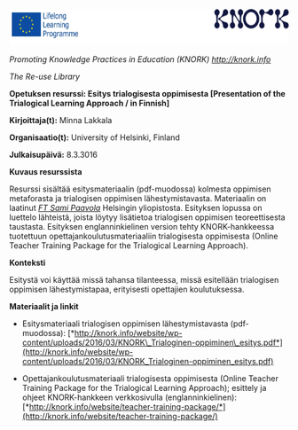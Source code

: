 <img src="img055/media/image01.png" width="624" height="65" />

*Promoting Knowledge Practices in Education (KNORK) http://knork.info*

*The Re-use Library*

**Opetuksen resurssi: Esitys trialogisesta oppimisesta \[Presentation of the Trialogical Learning Approach / in Finnish\]**

**Kirjoittaja(t):** Minna Lakkala

**Organisaatio(t):** University of Helsinki, Finland

**Julkaisupäivä:** 8.3.3016

**Kuvaus resurssista**

Resurssi sisältää esitysmateriaalin (pdf-muodossa) kolmesta oppimisen metaforasta ja trialogisen oppimisen lähestymistavasta. Materiaalin on laatinut [*FT Sami Paavola*](https://tuhat.halvi.helsinki.fi/portal/fi/person/spaavola) Helsingin yliopistosta. Esityksen lopussa on luettelo lähteistä, joista löytyy lisätietoa trialogisen oppimisen teoreettisesta taustasta. Esityksen englanninkielinen version tehty KNORK-hankkeessa tuotettuun opettajankoulutusmateriaaliin trialogisesta oppimisesta (Online Teacher Training Package for the Trialogical Learning Approach).

**Konteksti**

Esitystä voi käyttää missä tahansa tilanteessa, missä esitellään trialogisen oppimisen lähestymistapaa, erityisesti opettajien koulutuksessa.

**Materiaalit ja linkit**

-   Esitysmateriaali trialogisen oppimisen lähestymistavasta (pdf-muodossa): [*http://knork.info/website/wp-content/uploads/2016/03/KNORK\_Trialoginen-oppiminen\_esitys.pdf*](http://knork.info/website/wp-content/uploads/2016/03/KNORK_Trialoginen-oppiminen_esitys.pdf)

-   Opettajankoulutusmateriaali trialogisesta oppimisesta (Online Teacher Training Package for the Trialogical Learning Approach); esittely ja ohjeet KNORK-hankkeen verkkosivulla (englanninkielinen): [*http://knork.info/website/teacher-training-package/*](http://knork.info/website/teacher-training-package/)


